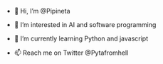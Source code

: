 - 👋 Hi, I’m @Pipineta
- 👀 I’m interested in AI and software programming
- 🌱 I’m currently learning Python and javascript

- 📫 Reach me on Twitter @Pytafromhell

<!---
Pipineta/Pipineta is a ✨ special ✨ repository because its `README.md` (this file) appears on your GitHub profile.
You can click the Preview link to take a look at your changes.
--->
